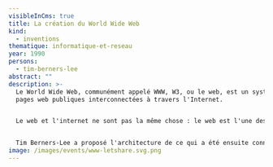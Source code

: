 ```yaml
---
visibleInCms: true
title: La création du World Wide Web
kind:
  - inventions
thematique: informatique-et-reseau
year: 1990
persons:
  - tim-berners-lee
abstract: ""
description: >-
  Le World Wide Web, communément appelé WWW, W3, ou le web, est un système de
  pages web publiques interconnectées à travers l'Internet. 


  Le web et l'internet ne sont pas la même chose : le web est l'une des nombreuses applications bâties au-dessus de l'internet.


  Tim Berners-Lee a proposé l'architecture de ce qui a été ensuite connu sous le nom de World Wide Web. Il a créé les premiers serveurs web, navigateurs web, et pages web sur son ordinateur au laboratoire de recherches scientifiques CERN en 1990. En 1991, il a annoncé sa création sur le newsgroup alt.hypertext, indiquant ainsi pour la première fois que le web était rendu public.
image: /images/events/www-letshare.svg.png
---
```

